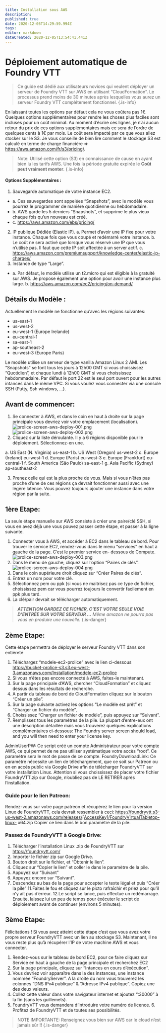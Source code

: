 ```yaml
---
title: Installation sous AWS
description: 
published: true
date: 2020-12-05T14:29:59.994Z
tags: 
editor: markdown
dateCreated: 2020-12-05T13:54:41.441Z
---
```


# Déploiement automatique de Foundry VTT

> Ce guide est dédié aux utilisateurs novices qui veulent déployer un serveur de Foundry VTT sur AWS en utilisant “CloudFormation”. Le processus prend moins de 30 minutes après lesquelles vous aurez un serveur Foundry VTT complétement fonctionnel. 
{.is-info}


En laissant toutes les options par défaut cela ne vous coûtera pas 1€. Quelques options supplémentaires pour rendre les choses plus faciles sont incluses pour un coût minimal. 
Au moment d’écrire ces lignes, je n’ai aucun retour du prix de ces options supplémentaires mais ce sera de l’ordre de quelques cents à 1€ par mois. Le coût sera impacté par ce que vous allez stocker sur le S3. Je vous conseille de bien lire comment le stockage S3 est calculé en terme de charge financière => https://aws.amazon.com/fr/s3/pricing/. 

> Note: Utilisé cette option (S3) en connaissance de cause en ayant bien lu les tarifs AWS.
Une fois la période gratuite expirée le **Coût peut vraiment monter**. 
{.is-info}



#### Options Supplémentaires :
1. Sauvegarde automatique de votre instance EC2. 
- a. Ces sauvegardes sont appelées “Snapshots”, avec le modèle vous pourrez le programmer de manière quotidienne ou hebdomadaire. 
- b. AWS garde les 5 derniers “Snapshots”, et supprime le plus vieux chaque fois qu’un nouveau est créé. 
- c. https://aws.amazon.com/ebs/pricing/
2. IP publique Dédiée (Elastic IP). a. Permet d’avoir une IP fixe pour votre instance. Chaque fois que vous coupé et redémarré votre instance. b. Le coût ne sera activé que lorsque vous réservé une IP que vous n’utilisé pas. Il faut que cette IP soit affectée à un server actif. c. https://aws.amazon.com/premiumsupport/knowledge-center/elastic-ip-charges/
3. Instance de type “Large”. 
- a. Par défaut, le modèle utilise un t2.micro qui est éligible à la gratuité sur AWS. Je propose également une option pour avoir une instance plus large. b. https://aws.amazon.com/ec2/pricing/on-demand/

## Détails du Modèle :
Actuellement le modèle ne fonctionne qu’avec les régions suivantes:
- us-east-1
- us-west-2
- eu-west-1 (Europe Irelande)
- eu-central-1
- sa-east-1
- ap-southeast-2
- eu-west-3 (Europe Paris)

Le modèle utilise un serveur de type vanilla Amazon Linux 2 AMI. Les “Snapshots” se font tous les jours à 12h00 GMT si vous choississez “Quotidien”, et chaque lundi à 12h00 GMT si vous choississez hebdommadaire. Par défaut le port 22 est le seul port ouvert pour les autres intances dans le même VPC. Si vous voulez vous connecter via une console SSH (Putty, Ssh windows, ...). 

## Avant de commencer:

1. Se connecter à AWS, et dans le coin en haut à droite sur la page principale vous devriez voir votre emplacement (localisation).
![prolice-screen-aws-deploy-001.png](/images/prolice-screen-aws-deploy-001.png)
![prolice-screen-aws-deploy-002.png](/images/prolice-screen-aws-deploy-002.png)
2. Cliquez sur la liste déroulante. Il y a 6 régions disponible pour le déploiement. Sélectionnez-en une. 

a. US East (N. Virginia) us-east-1
b. US West (Oregon) us-west-2
c. Europe (Ireland) eu-west-1
d. Europe (Paris) eu-west-3
e. Europe (Frankfurt) eu-central-1
f. South America (São Paulo) sa-east-1
g. Asia Pacific (Sydney) ap-southeast-2

3. Prenez celle qui est la plus proche de vous. Mais si vous n’êtes pas proche d’une de ces régions ça devrait fonctionner aussi avec une légère latence. Vous pouvez toujours ajouter une instance dans votre région par la suite.

## 1ère Etape:
La seule étape manuelle sur AWS consiste à créer une paire/clé SSH, si vous en avez déjà une vous
pouvez passer cette étape, et passer à la ligne suivante. 

1. Connecter vous à AWS, et accéder à EC2 dans le tableau de bord. Pour trouver le service EC2, rendez-vous dans le menu “services” en haut à gauche de la page. C’est le premier service en- dessous de Compute.
![prolice-screen-aws-deploy-003.png](/images/prolice-screen-aws-deploy-003.png)
2. Dans le menu de gauche, cliquez sur l’option “Paires de clés”.
![prolice-screen-aws-deploy-004.png](/images/prolice-screen-aws-deploy-004.png)
3. Dans le coin supérieure droit cliquez sur “Créer Paires de clés”. 
4. Entrez un nom pour votre clé. 
5. Sélectionnez pem ou ppk (si vous ne maitrisez pas ce type de fichier, choississez pem car vous pourrez toujours le convertir facilement en ppk plus tard.
6. La clé/pair devrait se télécharger automatiquement. 

> ***ATTENTION GARDEZ CE FICHIER, C’EST VOTRE SEULE VOIE D’ENTRÉE SUR VOTRE SERVEUR ...***
> *Même amazon ne pourra pas vous en produire une nouvelle.*
{.is-danger}


## 2ème Etape:
Cette étape permettra de déployer le serveur Foundry VTT dans son entièreté
1. Téléchargez “modele-ec2-prolice” avec le lien ci-dessous
https://bucket-prolice-s3.s3.eu-west-3.amazonaws.com/Installation/modele-ec2-prolice
2. Si vous n’êtes pas encore connecté à AWS, faites-le maintenant. 
3. Sur la page principale d’AWS, chercher “CloudFormation” et cliquez dessus dans les résultats de recherche.
4. A partir du tableau de bord de CloudFormation cliquez sur le bouton “Créer un pile”.
5. Sur la page suivante activez les options “Le modèle est prêt” et “Charger un fichier du modèle”,
6. Choississez “Charger un fichier de modèle”, puis appuyez sur “Suivant”.
7. Remplissez tous les paramètres de la pile. La plupart d’entre-eux ont une description détaillée mais vous trouverez quelques explications complémentaires ci-dessous: The Foundry server screen should load, and you will then need to enter your license key. 

AdminUserPW: Ce script créé un compte Administrateur pour votre compte AWS, ce qui permet de ne pas
utiliser systématique votre accès “root”. Ce paramètre sera le mot de passe de ce compte. FoundryDownloadLink: Ce paramètre nécessite un lien de téléchargement, que ce soit sur Patreon ou en en accès public via Google Drive afin de télécharger FoundryVTT sur votre installation Linux. Attention si vous choississez de placer votre fichier FoundryVTT.zip sur Google, n’oubliez pas de LE RETIRER après l’installation. 

### Guide pour le lien Patreon:
Rendez-vous sur votre page patreon et récupérez le lien pour la version Linux de FoundryVTT, cela
devrait ressembler à ceci:
https://foundryvtt.s3-us-west-2.amazonaws.com/releases/[AccessKey]/FoundryVirtualTabletop-linux- x64.zip
Copier ce lien dans le bon paramètre de la pile. 

### Passez de FoundryVTT à Google Drive:
1. Télécharger l’installation Linux .zip de FoundryVTT sur https://foundryvtt.com/
2. Importer le fichier zip sur Google Drive. 
3. Bouton droit sur le fichier, et “Obtenir le lien”. 
4. Cliquez sur “Copier le lien” et coller le dans le paramètre de la pile.
5. Appuyez sur “Suivant” 
6. Appuyez encore sur “Suivant”. 
7. Descendez au bas de la page pour accepter le texte légal et puis “Créer la pile” 11.Faites le fou et cliquez sur le picto rafraîchir et priez pour qu’il n’y ait pas d’erreur. 12.Le script se lance, puis effectue un redémarrage. Ensuite, laissez lui un peu de temps pour éxécuter le script de déploiement avant de continuer (environs 5 minutes). 

## 3ème Etape:
Félicitations ! Si vous avez atteint cette étape c’est que vous avez votre propre serveur FoundryVTT avec un lien au stockage S3. Maintenant, il ne vous reste plus qu’à récupérer l’IP de votre machine AWS et vous connecter. 
1. Rendez-vous sur le tableau de bord EC2, pour ce faire cliquez sur Service en haut à gauche de la page principale et recherchez EC2
2. Sur la page principale, cliquez sur “Intances en cours d’éxécution”.
3. Vous devriez voir apparaître dans la des instances, une instance nommée “FoundryServer”. A la droite du nom vous trouverez les colonnes “DNS IPv4 publique” & “Adresse IPv4 publique”. Copiez une des deux valeurs. 
4. Collez cette valeur dans votre navigateur internet et ajoutez “:30000” à la fin (sans les guillemets).
5. FoundryVTT vous demandera d’introduire votre numéro de licence. 6. Profitez de FoundryVTT et de toutes ses possibilités. 
> NOTE IMPORTANTE: Renseignez vous bien sur AWS car le cloud n’est jamais sûr !!
{.is-danger}

